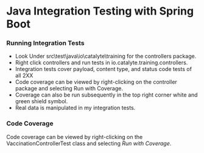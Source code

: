 # Java Integration Testing with Spring Boot

### Running Integration Tests

* Look Under src\test\java\io\catalyte\training for the controllers package.
* Right click controllers and run tests in io.catalyte.training.controllers.
* Integration tests cover payload, content type, and status code tests of all 2XX
* Code coverage can be viewed by right-clicking on the controller package and selecting Run with
  Coverage.
* Coverage can also be run subsequently in the top right corner white and green shield symbol.
* Real data is manipulated in my integration tests.

### Code Coverage

Code coverage can be viewed by right-clicking on the VaccinationControllerTest class and
selecting _Run with Coverage_.
